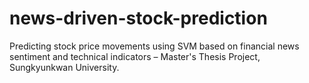 # news-driven-stock-prediction
Predicting stock price movements using SVM based on financial news sentiment and technical indicators – Master's Thesis Project, Sungkyunkwan University.
